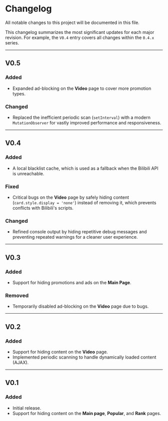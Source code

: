 # Changelog

All notable changes to this project will be documented in this file.

This changelog summarizes the most significant updates for each major revision. For example, the `V0.4` entry covers all changes within the `0.4.x` series.

---

## V0.5
### Added
- Expanded ad-blocking on the **Video** page to cover more promotion types.

### Changed
- Replaced the inefficient periodic scan (`setInterval`) with a modern `MutationObserver` for vastly improved performance and responsiveness.

---

## V0.4
### Added
- A local blacklist cache, which is used as a fallback when the Bilibili API is unreachable.

### Fixed
- Critical bugs on the **Video** page by safely hiding content (`card.style.display = 'none'`) instead of removing it, which prevents conflicts with Bilibili's scripts.

### Changed
- Refined console output by hiding repetitive debug messages and preventing repeated warnings for a cleaner user experience.

---

## V0.3
### Added
- Support for hiding promotions and ads on the **Main Page**.

### Removed
- Temporarily disabled ad-blocking on the **Video** page due to bugs.

---

## V0.2
### Added
- Support for hiding content on the **Video** page.
- Implemented periodic scanning to handle dynamically loaded content (AJAX).

---

## V0.1
### Added
- Initial release.
- Support for hiding content on the **Main page**, **Popular**, and **Rank** pages.